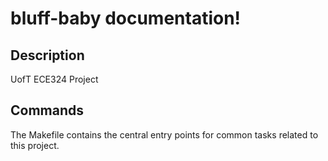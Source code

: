 # bluff-baby documentation!

## Description

UofT ECE324 Project

## Commands

The Makefile contains the central entry points for common tasks related to this project.


